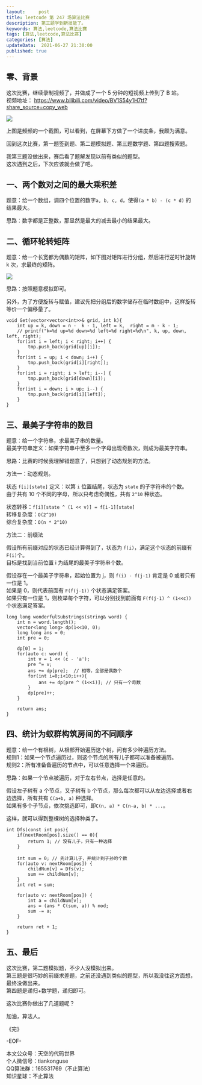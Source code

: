 ```yaml
---   
layout:     post  
title: leetcode 第 247 场算法比赛  
description: 第三题学到新技能了。   
keywords: 算法,leetcode,算法比赛  
tags: [算法,leetcode,算法比赛]    
categories: [算法]  
updateData:  2021-06-27 21:30:00  
published: true  
---  
```



## 零、背景  


这次比赛，继续录制视频了，并做成了一个 5 分钟的短视频上传到了 B 站。  
视频地址： https://www.bilibili.com/video/BV1S54y1H7tf?share_source=copy_web


![](//res.tiankonguse.com/images/2021/06/27/001.png)


上图是频频的一个截图，可以看到，在屏幕下方做了一个进度条，我颇为满意。  



回到这次比赛，第一题签到题、第二题模拟题、第三题数学题、第四题搜索题。  


我第三题没做出来，赛后看了题解发现以前有类似的题型。  
这次遇到之后，下次应该就会做了吧。  


## 一、两个数对之间的最大乘积差  

题意：给一个数组，调四个位置的数字`a, b, c, d`，使得`(a * b) - (c * d)` 的结果最大。  


思路：数字都是正整数，那显然是最大的减去最小的结果最大。  



## 二、循环轮转矩阵  

题意：给一个长宽都为偶数的矩阵，如下图对矩阵进行分组，然后进行逆时针旋转 k 次，求最终的矩阵。  


![](//res.tiankonguse.com/images/2021/06/27/002.png)


思路：按照题意模拟即可。  


另外，为了方便旋转与赋值，建议先把分组后的数字储存在临时数组中，这样旋转等价一个偏移量了。  


```
void Get(vector<vector<int>>& grid, int k){
    int up = k, down = n -  k - 1, left = k,  right = m - k - 1;
    // printf("k=%d up=%d down=%d left=%d right=%d\n", k, up, down, left, right);
    for(int i = left; i < right; i++) {
        tmp.push_back(grid[up][i]);
    }
    for(int i = up; i < down; i++) {
        tmp.push_back(grid[i][right]);
    }
    for(int i = right; i > left; i--) {
        tmp.push_back(grid[down][i]);
    }
    for(int i = down; i > up; i--) {
        tmp.push_back(grid[i][left]);
    }
}
```


## 三、最美子字符串的数目  


题意：给一个字符串，求最美子串的数量。  
最美字符串定义：如果字符串中至多一个字母出现奇数次，则成为最美字符串。  


思路：比赛的时候我理解错题意了，只想到了动态规划的方法。  


方法一：动态规划。  


状态 `f[i][state]` 定义：以第 `i` 位置结尾，状态为 `state` 的子字符串的个数。  
由于共有 10 个不同的字母，所以只考虑奇偶性，共有 `2^10` 种状态。  


状态转移：`f[i][state ^ (1 << v)] = f[i-1][state]`  
转移复杂度：`O(2^10)`  
综合复杂度：`O(n * 2^10)`  


方法二：前缀法  


假设所有前缀对应的状态已经计算得到了，状态为 `f(i)`，满足这个状态的前缀有 `F(i)`个。  
目标是找到当前位置 i 为结尾的最美子字符串个数。  


假设存在一个最美子字符串，起始位置为 j，则 `f(i) - f(j-1)` 肯定是 0 或者只有一位是 1。  
如果是 0，则代表前面有 `F(f(j-1))` 个状态满足答案。  
如果只有一位是 1，则枚举每个字符，可以分别找到前面有 `F(f(j-1) ^ (1<<c))`  个状态满足答案。  


```
long long wonderfulSubstrings(string& word) {
    int n = word.length();
    vector<long long> dp(1<<10, 0);
    long long ans = 0;
    int pre = 0;

    dp[0] = 1;
    for(auto c: word) {
        int v = 1 << (c - 'a');
        pre ^= v;
        ans += dp[pre];  // 相等，全部是偶数个
        for(int i=0;i<10;i++){
            ans += dp[pre ^ (1<<i)]; // 只有一个奇数
        }
        dp[pre]++;
    }

    return ans;
}
```


## 四、统计为蚁群构筑房间的不同顺序


题意：给一个有根树，从根部开始遍历这个树，问有多少种遍历方法。  
规则1：如果一个节点遍历过，则这个节点的所有儿子都可以准备被遍历。  
规则2：所有准备备遍历的节点中，可以任意选择一个来遍历。  


思路：如果一个节点被遍历，对于左右节点，选择是任意的。  


假设左子树有 a 个节点，又子树有 b 个节点，那么每次都可以从左边选择或者右边选择，所有共有 `C(a+b, a)` 种选择。  
如果有多个子节点，依次挑选即可，即`C(n, a) * C(n-a, b) * ...`。  


这样，就可以得到整棵树的选择种类了。  


```
int Dfs(const int pos){
    if(nextRoom[pos].size() == 0){
        return 1; // 没有儿子，只有一种选择
    }
    
    int sum = 0; // 先计算儿子，并统计到子孙的个数
    for(auto v: nextRoom[pos]) {
        childNum[v] = Dfs(v);
        sum += childNum[v];
    }
    int ret = sum;
    
    for(auto v: nextRoom[pos]) {
        int a = childNum[v];
        ans = (ans * C(sum, a)) % mod;
        sum -= a;
    }
    
    return ret + 1;
}
```


## 五、最后  


这次比赛，第二题模拟题，不少人没模拟出来。  
第三题是很巧妙的前缀求差题，之前还没遇到类似的题型，所以我没往这方面想，最终没做出来。  
第四题是递归+数学题，递归即可。  


这次比赛你做出了几道题呢？  


加油，算法人。  


《完》  


-EOF-  



本文公众号：天空的代码世界  
个人微信号：tiankonguse  
QQ算法群：165531769（不止算法）  
知识星球：不止算法  

